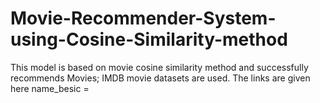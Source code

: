 # Movie-Recommender-System-using-Cosine-Similarity-method
This model is based on movie cosine similarity method and successfully recommends Movies;
IMDB movie datasets are used.
The links are given here 
name_besic = 
